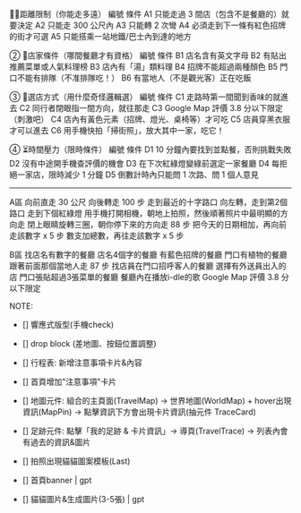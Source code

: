 🚶‍♀️距離限制（你能走多遠）
編號	條件
A1	只能走過 3 間店（包含不是餐廳的）就要決定
A2	只能走 300 公尺內
A3	只能轉 2 次彎
A4	必須走到下一條有紅色招牌的街才可選
A5	只能搭乘一站地鐵/巴士內到達的地方

② 🥘店家條件（哪間餐廳才有資格）
編號	條件
B1	店名含有英文字母
B2	有貼出推薦菜單或人氣料理榜
B3	店內有「湯」類料理
B4	招牌不能超過兩種顏色
B5	門口不能有排隊（不准排隊吃！）
B6	有當地人（不是觀光客）正在吃飯

③ 🧭選店方式（用什麼奇怪邏輯選）
編號	條件
C1	走路時第一間聞到香味的就進去
C2	同行者閉眼指一間方向，就往那走
C3	Google Map 評價 3.8 分以下限定（刺激吧）
C4	店內有黃色元素（招牌、燈光、桌椅等）才可吃
C5	店員穿黑衣服才可以進去
C6	用手機快拍「掃街照」，放大其中一家，吃它！

④ ⏳時間壓力（限時條件）
編號	條件
D1	10 分鐘內要找到並點餐，否則挑戰失敗
D2	沒有中途開手機查評價的機會
D3	在下次紅綠燈變綠前選定一家餐廳
D4	每拒絕一家店，限時減少 1 分鐘
D5	倒數計時內只能問 1 次路、問 1 個人意見


-------------------------------------------------------
A區
向前直走 30 公尺
向後轉走 100 步
走到最近的十字路口
向左轉，走到第2個路口
走到下個紅綠燈
用手機打開相機，朝地上拍照，然後順著照片中最明顯的方向走
閉上眼睛旋轉三圈，朝你停下來的方向走 88 步
把今天的日期相加，再向前走該數字 x 5 步
數支加總數，再往走該數字 x 5 步


B區
找店名有數字的餐廳
店名4個字的餐廳
有藍色招牌的餐廳
門口有植物的餐廳
跟著前面那個當地人走 87 步
找店員在門口招呼客人的餐廳
選擇有外送員出入的店
門口張貼超過3張菜單的餐廳
餐廳內在播放i-dle的歌
Google Map 評價 3.8 分以下限定


NOTE:
- [] 響應式版型(手機check)
- [] drop block (差地圖、按鈕位置調整)
- [] 行程表: 新增注意事項卡片&內容
- [] 首頁增加"注意事項"卡片
- [] 地圖元件: 組合的主頁面(TravelMap) -> 世界地圖(WorldMap) + hover出現資訊(MapPin) -> 點擊資訊下方會出現卡片資訊(抽元件 TraceCard)
- [] 足跡元件: 點擊「我的足跡 & 卡片資訊」-> 導頁(TravelTrace) -> 列表內會有過去的資訊&圖片
- [] 拍照出現貓貓圖案模板(Last)

- [] 首頁banner | gpt
- [] 貓貓圖片&生成圖片(3-5張) | gpt